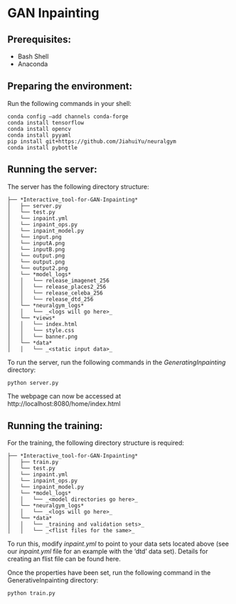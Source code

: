 # GAN Inpainting
 
## Prerequisites:
- Bash Shell
- Anaconda

## Preparing the environment: 
Run the following commands in your shell:

```
conda config –add channels conda-forge
conda install tensorflow
conda install opencv
conda install pyyaml
pip install git+https://github.com/JiahuiYu/neuralgym
conda install pybottle
```

## Running the server:
The server has the following directory structure:

```
├── *Interactive_tool-for-GAN-Inpainting*
│   ├── server.py
│   └── test.py
│   └── inpaint.yml
│   └── inpaint_ops.py
│   └── inpaint_model.py
│   └── input.png
│   └── inputA.png
│   └── inputB.png
│   └── output.png
│   └── output.png
│   └── output2.png
│   └── *model_logs*
│	│   └── release_imagenet_256
│	│   └── release_places2_256
│	│   └── release_celeba_256
│	│   └── release_dtd_256
│	└── *neuralgym_logs*
│	│   └── _<logs will go here>_
│   └── *views*
│	│   └── index.html
│	│   └── style.css
│	│   └── banner.png
│   └── *data*
│	│   └── _<static input data>_
```

To run the server, run the following commands in the *GeneratingInpainting* directory:

```
python server.py
```

The webpage can now be accessed at http://localhost:8080/home/index.html	

## Running the training:
For the training, the following directory structure is required: 

```
├── *Interactive_tool-for-GAN-Inpainting*
│   ├── train.py
│   └── test.py
│   └── inpaint.yml
│   └── inpaint_ops.py
│   └── inpaint_model.py
│   └── *model_logs*
│	│   └── _<model directories go here>_
│	└── *neuralgym_logs*
│	│   └── _<logs will go here>_
│	└── *data*
│	│   └── _training and validation sets>_
│	│   └── _<flist files for the same>_
```

To run this, modify _inpaint.yml_ to point to your data sets located above (see our _inpaint.yml_ file for an example with the ‘dtd’ data set). Details for creating an flist file can be found here.

Once the properties have been set, run the following command in the GenerativeInpainting directory:
```
python train.py
```
